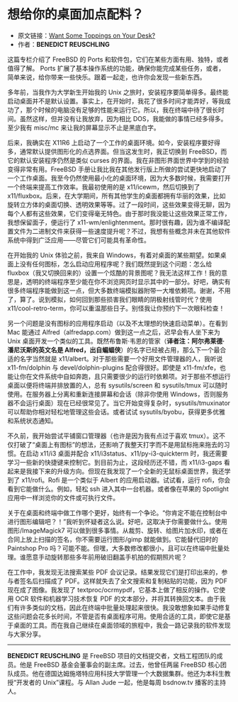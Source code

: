 # 想给你的桌面加点配料？

- 原文链接：[Want Some Toppings on Your Desk?](https://freebsdfoundation.org/wp-content/uploads/2021/08/Practical-Ports.pdf)
- 作者：**BENEDICT REUSCHLING**

这篇专栏介绍了 FreeBSD 的 Ports 和软件包，它们在某些方面有用、独特，或者值得了解。 Ports 扩展了基本操作系统的功能，确保你能完成某些任务，或者，简单来说，给你带来一些快乐。跟着一起走，也许你会发现一些新东西。

多年前，当我作为大学新生开始我的 Unix 之旅时，安装程序要简单得多。最终能启动桌面并不是默认设置。事实上，在开始时，我花了很多时间才能弄好，等我成功了，那个时候的电脑没有足够的性能来运行它。所以，我在终端中待了很长时间。虽然这样，但并没有让我放弃，因为相比 DOS，我能做的事情已经多得多。至少我有 misc/mc 来让我的屏幕显示不止是黑底白字。

后来，我确实在 X11R6 上启动了一个工作的桌面环境。如今，安装程序要好得多，通常默认提供图形化的点选界面。但当这发生时，我正切换到 FreeBSD，而它的默认安装程序仍然是类似 curses 的界面。我在非图形界面世界中学到的经验变得非常有用。FreeBSD 手册让我比我在其他发行版上所做的尝试更快地启动了一个工作桌面。我至今仍然使用最小化的桌面环境，因为大多数时候，我需要打开一个终端来提高工作效率。我最初使用的是 x11/icewm，然后切换到了 x11/fluxbox。后来，在大学期间，所有其他学生的桌面都拥有华丽的效果，比如旋转立方体的桌面切换、透明效果等等。过了一段时间，这些效果变得无聊，因为每个人都有这些效果，它们变得毫无特色。由于那时我没能让这些效果正常工作，我想保留面子，便运行了 x11-wm/enlightenment。那时很有趣，因为谁不编译配置文件为二进制文件来获得一些速度提升呢？不过，我想有些概念并未在其他软件系统中得到广泛应用——尽管它们可能具有革命性。

在开始我的 Unix 体验之前，我来自 Windows，有着对桌面的某些期望。如果桌面上没有任何图标，怎么启动应用程序呢？我们既然提到这个问题：怎么给 fluxbox（我又切换回来的）设置一个炫酷的背景图呢？我无法这样工作！我的意思是，透明的终端程序至少能在你不浏览网页时显示其中的一部分。好吧，确实有很多终端程序能做到这一点，但大多数终端模拟器附带一大堆依赖项。谢谢，不用了，算了。说到模拟，如何回到那些损害我们眼睛的阴极射线管时代？使用 x11/cool-retro-term，你可以重温那些日子。别怪我让你预约下一次眼科检查！

另一个问题是没有图标的应用程序启动（以及不太理想的快速启动菜单）。在看到 Mac 能通过 Alfred（alfredapp.com）做到这一点之后，迟早会有人坐下来为 Unix 桌面开发一个类似的工具。既然布鲁斯·韦恩的管家（**译者注：阿尔弗莱德·潘尼沃斯的英文名是 Alfred，出自蝙蝠侠**）的名字已经被占用，那么下一个最合适的名字当然就是 x11/albert。对于那些需要一个好用文件管理器的人，我听说 x11-fm/dolphin 与 devel/dolphin-plugins 配合得很好。即使是 x11-fm/xfe，也能让你在文件系统中自如奔跑，且只需要很少的运行时依赖项。对于那些不想运行桌面以便将终端并排放置的人，总有 sysutils/screen 和 sysutils/tmux 可以随时使用。在服务器上分离和重新连接屏幕和会话（除非你使用 Windows，否则服务器不会运行桌面）现在已经很常见了。当它开始变得复杂时，sysutils/tmuxinator 可以帮助你相对轻松地管理这些会话。或者试试 sysutils/byobu，获得更多优雅和系统状态通知。

不久前，我开始尝试平铺窗口管理器（也许是因为我有点过于喜欢 tmux）。这不仅打破了“桌面上有图标”的想法，还影响了我整天打字而不是用鼠标拖来拖去的习惯。在启动 x11/i3 桌面并配合 x11/i3status、x11/py-i3-quickterm 时，我还需要学习一些新的快捷键来控制它。到目前为止，这段经历还不错，而 x11/i3-gaps 看起来是我接下来的升级方向。但现在我发现了一个全新的无鼠标桌面世界，我还学到了 x11/rofi。Rofi 是一个类似于 Albert 的应用启动器。试试看，运行 rofi，你会看到它能做什么。例如，轻松 ssh 进入其中一台机器。或者像在苹果的 Spotlight 应用中一样浏览你的文件或可执行文件。

关于在桌面和终端中做工作哪个更好，始终有一个争论。“你肯定不能在控制台中进行图形编辑吧？！”我听到怀疑者这么说。好吧，这取决于你需要做什么。使用图形/ImageMagick7 可以做到很多事情。从裁剪、旋转、给图片加水印，或者在合同上放上扫描的签名，你不需要运行图形/gimp 就能做到。它能替代旧时的 Paintshop Pro 吗？可能不能。但嘿，大多数修改都很小，且可以在终端中批量处理。谁愿意手动旋转那些多年前用破旧翻盖手机拍的假期照片呢？

在工作中，我发现无法搜索某些 PDF 会议记录。结果发现它们是打印出来的，参与者签名后扫描成了 PDF。这样就失去了全文搜索和复制粘贴的功能，因为 PDF 现在成了图像。我发现了 textproc/ocrmypdf，它基本上做了相反的操作。它使用 OCR 软件和机器学习技术恢复 PDF 的文本部分，并将其转换回文本。由于我们有许多类似的文档，因此在终端中批量处理起来很快。我没敢想象如果手动修复这些问题会花多长时间，不管是否有桌面程序可用。使用合适的工具，即使它是基于桌面的工具。而在我自己继续在桌面领域的旅程中，我会一路记录我的软件发现与大家分享。

---

**BENEDICT REUSCHLING** 是 FreeBSD 项目的文档提交者，文档工程团队的成员。他是 FreeBSD 基金会董事会的副主席。过去，他曾任两届 FreeBSD 核心团队成员。他在德国达姆施塔特应用科技大学管理一个大数据集群。他还为本科生教授“开发者的 Unix”课程。与 Allan Jude 一起，他是每周 bsdnow.tv 播客的主持人。
